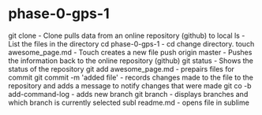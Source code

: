 # phase-0-gps-1
git clone - Clone pulls data from an online repository (github) to local 
ls - List the files in the directory 
cd phase-0-gps-1 - cd change directory. 
touch awesome_page.md - Touch creates a new file 
push origin master - Pushes the information back to the online repository (github)
git status - Shows the status of the repository
git add awesome_page.md - prepairs files for commit 
git commit -m 'added file' - records changes made to the file to the repository and adds a message to notify changes that were made
git co -b add-command-log - adds new branch
git branch - displays branches and which branch is currently selected
subl readme.md - opens file in sublime
